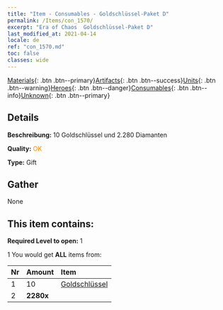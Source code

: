 ```yaml
---
title: "Item - Consumables - Goldschlüssel-Paket D"
permalink: /Items/con_1570/
excerpt: "Era of Chaos  Goldschlüssel-Paket D"
last_modified_at: 2021-04-14
locale: de
ref: "con_1570.md"
toc: false
classes: wide
---
```

 [Materials](/de/Items/){: .btn .btn--primary}[Artifacts](/de/Items/Artifacts/){: .btn .btn--success}[Units](/de/Items/Units/){: .btn .btn--warning}[Heroes](/de/Items/Heroes/){: .btn .btn--danger}[Consumables](/de/Items/Consumables/){: .btn .btn--info}[Unknown](/de/Items/Unknown/){: .btn .btn--primary}

## Details
 **Beschreibung:** 10 Goldschlüssel und 2.280 Diamanten

 **Quality:** <span style="color: #FF8C00">OK</span>

 **Type:** Gift

## Gather

  None

## This item contains:

 **Required Level to open:** 1

 1 You would get **ALL** items  from:

  | Nr | Amount |     Item    |
  |:---|:-------|:------------|
  | 1 | 10 | [Goldschlüssel](/de/Items/con_783/) | 
  | 2 |  **2280x** | <i class="fas fa-gem"/> |  | 

